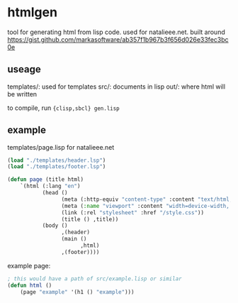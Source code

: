 # htmlgen
tool for generating html from lisp code. 
used for natalieee.net.
built around https://gist.github.com/markasoftware/ab357f1b967b3f656d026e33fec3bc0e

## useage
templates/: used for templates
src/: documents in lisp 
out/: where html will be written

to compile, run `{clisp,sbcl} gen.lisp`

## example
templates/page.lisp for natalieee.net
```lisp
(load "./templates/header.lsp")
(load "./templates/footer.lsp")

(defun page (title html)
    `(html (:lang "en") 
           (head ()
                 (meta (:http-equiv "content-type" :content "text/html; charset=utf-8"))
                 (meta (:name "viewport" :content "width=device-width, initial-scale=1"))
                 (link (:rel "stylesheet" :href "/style.css"))
                 (title () ,title))
           (body () 
                 ,(header)
                 (main () 
                       ,html)
                 ,(footer))))
```

example page:
```lisp 
; this would have a path of src/example.lisp or similar
(defun html ()
    (page "example" '(h1 () "example")))
```

